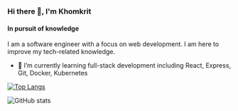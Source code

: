 ### Hi there 👋, I'm Khomkrit
#### In pursuit of knowledge

I am a software engineer with a focus on web development. I am here to improve my tech-related knowledge.

- 🌱 I’m currently learning full-stack development including React, Express, Git, Docker, Kubernetes 

[![Top Langs](https://github-readme-stats.vercel.app/api/top-langs/?username=omekrit&theme=dracula&layout=compact)](https://github.com/anuraghazra/github-readme-stats)

![GitHub stats](https://github-readme-stats.vercel.app/api?username=omekrit&show_icons=true&theme=dracula)  


